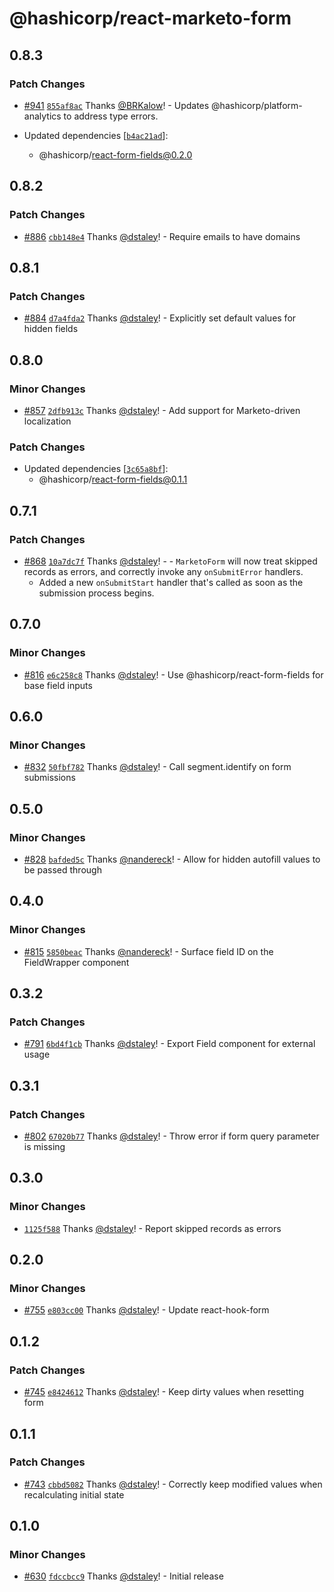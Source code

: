 # @hashicorp/react-marketo-form

## 0.8.3

### Patch Changes

- [#941](https://github.com/hashicorp/react-components/pull/941) [`855af8ac`](https://github.com/hashicorp/react-components/commit/855af8ac0cad8a89920b733c1f914d2dff91c391) Thanks [@BRKalow](https://github.com/BRKalow)! - Updates @hashicorp/platform-analytics to address type errors.

- Updated dependencies [[`b4ac21ad`](https://github.com/hashicorp/react-components/commit/b4ac21adec2d76163e1f6a9c3ca5173440d4a934)]:
  - @hashicorp/react-form-fields@0.2.0

## 0.8.2

### Patch Changes

- [#886](https://github.com/hashicorp/react-components/pull/886) [`cbb148e4`](https://github.com/hashicorp/react-components/commit/cbb148e409f362333e6e898b529cd5c92462b79c) Thanks [@dstaley](https://github.com/dstaley)! - Require emails to have domains

## 0.8.1

### Patch Changes

- [#884](https://github.com/hashicorp/react-components/pull/884) [`d7a4fda2`](https://github.com/hashicorp/react-components/commit/d7a4fda22665ab92ad075c66ca11811b13d819ce) Thanks [@dstaley](https://github.com/dstaley)! - Explicitly set default values for hidden fields

## 0.8.0

### Minor Changes

- [#857](https://github.com/hashicorp/react-components/pull/857) [`2dfb913c`](https://github.com/hashicorp/react-components/commit/2dfb913cde43b4354183bbd04e65975aadd995e5) Thanks [@dstaley](https://github.com/dstaley)! - Add support for Marketo-driven localization

### Patch Changes

- Updated dependencies [[`3c65a8bf`](https://github.com/hashicorp/react-components/commit/3c65a8bf3a6699fe9fca4422f6ff04a26ffeefd4)]:
  - @hashicorp/react-form-fields@0.1.1

## 0.7.1

### Patch Changes

- [#868](https://github.com/hashicorp/react-components/pull/868) [`10a7dc7f`](https://github.com/hashicorp/react-components/commit/10a7dc7f92b55533a8a0c0c0216999695b165913) Thanks [@dstaley](https://github.com/dstaley)! - - `MarketoForm` will now treat skipped records as errors, and correctly invoke any `onSubmitError` handlers.
  - Added a new `onSubmitStart` handler that's called as soon as the submission process begins.

## 0.7.0

### Minor Changes

- [#816](https://github.com/hashicorp/react-components/pull/816) [`e6c258c8`](https://github.com/hashicorp/react-components/commit/e6c258c860adb36363827995cb89e54ea2b5f21e) Thanks [@dstaley](https://github.com/dstaley)! - Use @hashicorp/react-form-fields for base field inputs

## 0.6.0

### Minor Changes

- [#832](https://github.com/hashicorp/react-components/pull/832) [`50fbf782`](https://github.com/hashicorp/react-components/commit/50fbf782f2e0c7640f2d26e4f07f0fe477bad245) Thanks [@dstaley](https://github.com/dstaley)! - Call segment.identify on form submissions

## 0.5.0

### Minor Changes

- [#828](https://github.com/hashicorp/react-components/pull/828) [`bafded5c`](https://github.com/hashicorp/react-components/commit/bafded5c510546f1ea236e3455d7af8fb5060115) Thanks [@nandereck](https://github.com/nandereck)! - Allow for hidden autofill values to be passed through

## 0.4.0

### Minor Changes

- [#815](https://github.com/hashicorp/react-components/pull/815) [`5850beac`](https://github.com/hashicorp/react-components/commit/5850beac3128d64d2b9853f023640d33461672e2) Thanks [@nandereck](https://github.com/nandereck)! - Surface field ID on the FieldWrapper component

## 0.3.2

### Patch Changes

- [#791](https://github.com/hashicorp/react-components/pull/791) [`6bd4f1cb`](https://github.com/hashicorp/react-components/commit/6bd4f1cbf150b2f6238500004e00bd116c25a40a) Thanks [@dstaley](https://github.com/dstaley)! - Export Field component for external usage

## 0.3.1

### Patch Changes

- [#802](https://github.com/hashicorp/react-components/pull/802) [`67020b77`](https://github.com/hashicorp/react-components/commit/67020b77bccd38298078d3b5e1fa8757a81e09d8) Thanks [@dstaley](https://github.com/dstaley)! - Throw error if form query parameter is missing

## 0.3.0

### Minor Changes

- [`1125f588`](https://github.com/hashicorp/react-components/commit/1125f588137049b7c91b018342cc199da88d1e23) Thanks [@dstaley](https://github.com/dstaley)! - Report skipped records as errors

## 0.2.0

### Minor Changes

- [#755](https://github.com/hashicorp/react-components/pull/755) [`e803cc00`](https://github.com/hashicorp/react-components/commit/e803cc00d473a6570328473dfb760c5b52a8b3b2) Thanks [@dstaley](https://github.com/dstaley)! - Update react-hook-form

## 0.1.2

### Patch Changes

- [#745](https://github.com/hashicorp/react-components/pull/745) [`e8424612`](https://github.com/hashicorp/react-components/commit/e842461209fcebc5a940128dad1f0acaf8183780) Thanks [@dstaley](https://github.com/dstaley)! - Keep dirty values when resetting form

## 0.1.1

### Patch Changes

- [#743](https://github.com/hashicorp/react-components/pull/743) [`cbbd5082`](https://github.com/hashicorp/react-components/commit/cbbd508249da7b7bf737ccafc9cfe679686b9c18) Thanks [@dstaley](https://github.com/dstaley)! - Correctly keep modified values when recalculating initial state

## 0.1.0

### Minor Changes

- [#630](https://github.com/hashicorp/react-components/pull/630) [`fdccbcc9`](https://github.com/hashicorp/react-components/commit/fdccbcc99ed85aafbdc6af4442f482d6ce5820af) Thanks [@dstaley](https://github.com/dstaley)! - Initial release
